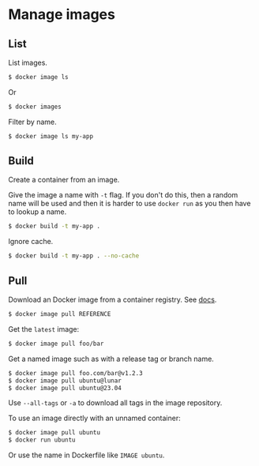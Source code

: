 # Manage images


## List

List images.

```sh
$ docker image ls
```

Or

```sh
$ docker images
```

Filter by name.

```sh
$ docker image ls my-app
```


## Build

Create a container from an image.

Give the image a name with `-t` flag. If you don't do this, then a random name will be used and then it is harder to use `docker run` as you then have to lookup a name.

```sh
$ docker build -t my-app .
```

Ignore cache.

```sh
$ docker build -t my-app . --no-cache 
```


## Pull

Download an Docker image from a container registry. See [docs](https://docs.docker.com/engine/reference/commandline/image_pull/).

```sh
$ docker image pull REFERENCE
```

Get the `latest` image:

```sh
$ docker image pull foo/bar
```

Get a named image such as with a release tag or branch name.

```sh
$ docker image pull foo.com/bar@v1.2.3
$ docker image pull ubuntu@lunar
$ docker image pull ubuntu@23.04
```

Use `--all-tags` or `-a` to download all tags in the image repository.

To use an image directly with an unnamed container:

```sh
$ docker image pull ubuntu
$ docker run ubuntu
```

Or use the name in Dockerfile like `IMAGE ubuntu`.
